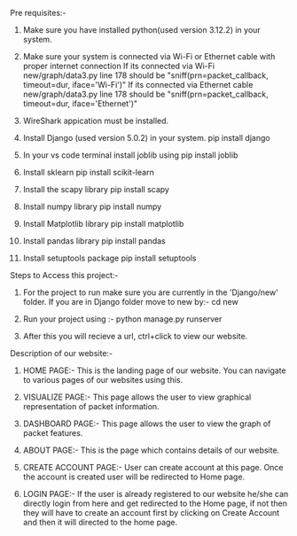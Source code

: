 Pre requisites:-

1. Make sure you have installed python(used version 3.12.2) in your system.


2. Make sure your system is connected via Wi-Fi or Ethernet cable with proper internet connection
	If its connected via Wi-Fi new/graph/data3.py line 178 should be "sniff(prn=packet_callback, timeout=dur, iface='Wi-Fi')"
	If its connected via Ethernet cable new/graph/data3.py line 178 should be "sniff(prn=packet_callback, timeout=dur, iface='Ethernet')"

2. WireShark appication must be installed.


3. Install Django (used version 5.0.2) in your system.
             pip install django

4. In your vs code terminal install joblib using
             pip install joblib

5. Install sklearn
            pip install scikit-learn

6. Install the scapy library
           pip install scapy

7. Install numpy library
          pip install numpy

8. Install Matplotlib library
          pip install matplotlib

9. Install pandas library
          pip install pandas

10. Install setuptools package
	  pip install setuptools

Steps to Access this project:-

1. For the project to run make sure you are currently in the 'Django/new' folder. If you are in Django folder move to new by:-
              cd new


2. Run your project using :-
              python manage.py runserver


3. After this you will recieve a url, ctrl+click to view our website.



Description of our website:-

1. HOME PAGE:- This is the landing page of our website. You can navigate to various pages of our websites using this.
   
2. VISUALIZE PAGE:- This page allows the user to view graphical representation of packet information.

3. DASHBOARD PAGE:- This page allows the user to view the graph of packet features.

4. ABOUT PAGE:- This is the page which contains details of our website.

5. CREATE ACCOUNT PAGE:- User can create account at this page. Once the account is created user will be redirected to Home page.

6. LOGIN PAGE:- If the user is already registered to our website he/she can directly login from here and get redirected to the Home page, if not then they will have to create an account first by clicking on Create Account and then it will directed to the home page.

         
